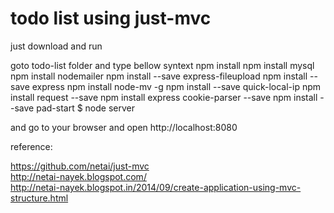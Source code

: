 todo list using just-mvc
=======================
just download and run

goto todo-list folder and type bellow syntext
npm install 
npm install mysql
npm install nodemailer
npm install --save express-fileupload
npm install --save express
npm install node-mv -g
npm install --save quick-local-ip
npm install request --save
npm install express cookie-parser --save
npm install --save pad-start 
$ node server

and go to your browser and open http://localhost:8080

reference:

https://github.com/netai/just-mvc<br/>
http://netai-nayek.blogspot.com/<br/>
http://netai-nayek.blogspot.in/2014/09/create-application-using-mvc-structure.html
